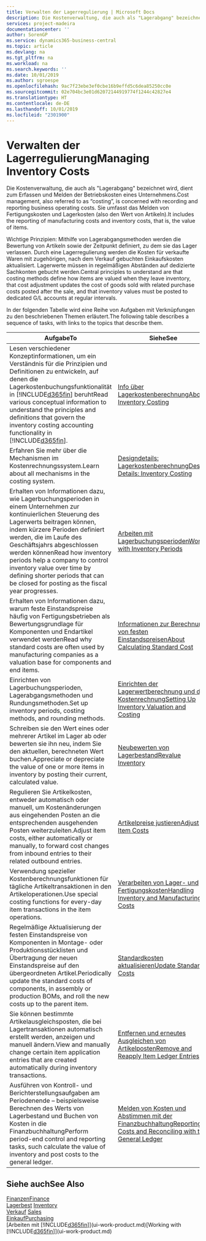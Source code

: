 ```yaml
---
title: Verwalten der Lagerregulierung | Microsoft Docs
description: Die Kostenverwaltung, die auch als "Lagerabgang" bezeichnet wird, dient zum Erfassen und Melden der Betriebskosten eines Unternehmens. Sie umfasst das Melden von Fertigungskosten und Lagerkosten (also den Wert von Artikeln).
services: project-madeira
documentationcenter: ''
author: SorenGP
ms.service: dynamics365-business-central
ms.topic: article
ms.devlang: na
ms.tgt_pltfrm: na
ms.workload: na
ms.search.keywords: ''
ms.date: 10/01/2019
ms.author: sgroespe
ms.openlocfilehash: 9ac7f23ebe3ef0cbe16b9effd5c6dea85250cc0e
ms.sourcegitcommit: 02e704bc3e01d62072144919774f1244c42827e4
ms.translationtype: HT
ms.contentlocale: de-DE
ms.lasthandoff: 10/01/2019
ms.locfileid: "2301900"
---
```

# <a name="managing-inventory-costs"></a><span data-ttu-id="88016-104">Verwalten der Lagerregulierung</span><span class="sxs-lookup"><span data-stu-id="88016-104">Managing Inventory Costs</span></span>
<span data-ttu-id="88016-105">Die Kostenverwaltung, die auch als "Lagerabgang" bezeichnet wird, dient zum Erfassen und Melden der Betriebskosten eines Unternehmens.</span><span class="sxs-lookup"><span data-stu-id="88016-105">Cost management, also referred to as “costing”, is concerned with recording and reporting business operating costs.</span></span> <span data-ttu-id="88016-106">Sie umfasst das Melden von Fertigungskosten und Lagerkosten (also den Wert von Artikeln).</span><span class="sxs-lookup"><span data-stu-id="88016-106">It includes the reporting of manufacturing costs and inventory costs, that is, the value of items.</span></span>   

<span data-ttu-id="88016-107">Wichtige Prinzipien: Mithilfe von Lagerabgangsmethoden werden die Bewertung von Artikeln sowie der Zeitpunkt definiert, zu dem sie das Lager verlassen. Durch eine Lagerregulierung werden die Kosten für verkaufte Waren mit zugehörigen, nach dem Verkauf gebuchten Einkaufskosten aktualisiert. Lagerwerte müssen in regelmäßigen Abständen auf dedizierte Sachkonten gebucht werden.</span><span class="sxs-lookup"><span data-stu-id="88016-107">Central principles to understand are that costing methods define how items are valued when they leave inventory, that cost adjustment updates the cost of goods sold with related purchase costs posted after the sale, and that inventory values must be posted to dedicated G/L accounts at regular intervals.</span></span>

<span data-ttu-id="88016-108">In der folgenden Tabelle wird eine Reihe von Aufgaben mit Verknüpfungen zu den beschriebenen Themen erläutert.</span><span class="sxs-lookup"><span data-stu-id="88016-108">The following table describes a sequence of tasks, with links to the topics that describe them.</span></span>

|<span data-ttu-id="88016-109">**Aufgabe**</span><span class="sxs-lookup"><span data-stu-id="88016-109">**To**</span></span>|<span data-ttu-id="88016-110">**Siehe**</span><span class="sxs-lookup"><span data-stu-id="88016-110">**See**</span></span>|  
|------------|-------------|  
|<span data-ttu-id="88016-111">Lesen verschiedener Konzeptinformationen, um ein Verständnis für die Prinzipien und Definitionen zu entwickeln, auf denen die Lagerkostenbuchungsfunktionalität in [!INCLUDE[d365fin](includes/d365fin_md.md)] beruht</span><span class="sxs-lookup"><span data-stu-id="88016-111">Read various conceptual information to understand the principles and definitions that govern the inventory costing accounting functionality in [!INCLUDE[d365fin](includes/d365fin_md.md)].</span></span>|[<span data-ttu-id="88016-112">Info über Lagerkostenberechnung</span><span class="sxs-lookup"><span data-stu-id="88016-112">About Inventory Costing</span></span>](finance-learn-about-costing.md)|  
|<span data-ttu-id="88016-113">Erfahren Sie mehr über die Mechanismen im Kostenrechnungssystem.</span><span class="sxs-lookup"><span data-stu-id="88016-113">Learn about all mechanisms in the costing system.</span></span>|[<span data-ttu-id="88016-114">Designdetails: Lagerkostenberechnung</span><span class="sxs-lookup"><span data-stu-id="88016-114">Design Details: Inventory Costing</span></span>](design-details-inventory-costing.md)|
|<span data-ttu-id="88016-115">Erhalten von Informationen dazu, wie Lagerbuchungsperioden in einem Unternehmen zur kontinuierlichen Steuerung des Lagerwerts beitragen können, indem kürzere Perioden definiert werden, die im Laufe des Geschäftsjahrs abgeschlossen werden können</span><span class="sxs-lookup"><span data-stu-id="88016-115">Read how inventory periods help a company to control inventory value over time by defining shorter periods that can be closed for posting as the fiscal year progresses.</span></span>|[<span data-ttu-id="88016-116">Arbeiten mit Lagerbuchungsperioden</span><span class="sxs-lookup"><span data-stu-id="88016-116">Work with Inventory Periods</span></span>](finance-how-to-work-with-inventory-periods.md)|
|<span data-ttu-id="88016-117">Erhalten von Informationen dazu, warum feste Einstandspreise häufig von Fertigungsbetrieben als Bewertungsgrundlage für Komponenten und Endartikel verwendet werden</span><span class="sxs-lookup"><span data-stu-id="88016-117">Read why standard costs are often used by manufacturing companies as a valuation base for components and end items.</span></span>|[<span data-ttu-id="88016-118">Informationen zur Berechnung von festen Einstandspreisen</span><span class="sxs-lookup"><span data-stu-id="88016-118">About Calculating Standard Cost</span></span>](finance-about-calculating-standard-cost.md)|
|<span data-ttu-id="88016-119">Einrichten von Lagerbuchungsperioden, Lagerabgangsmethoden und Rundungsmethoden.</span><span class="sxs-lookup"><span data-stu-id="88016-119">Set up inventory periods, costing methods, and rounding methods.</span></span>|[<span data-ttu-id="88016-120">Einrichten der Lagerwertberechnung und der Kostenrechnung</span><span class="sxs-lookup"><span data-stu-id="88016-120">Setting Up Inventory Valuation and Costing</span></span>](finance-set-up-inventory-valuation-and-costing.md)|
|<span data-ttu-id="88016-121">Schreiben sie den Wert eines oder mehrerer Artikel im Lager ab oder bewerten sie ihn neu, indem Sie den aktuellen, berechneten Wert buchen.</span><span class="sxs-lookup"><span data-stu-id="88016-121">Appreciate or depreciate the value of one or more items in inventory by posting their current, calculated value.</span></span>|[<span data-ttu-id="88016-122">Neubewerten von Lagerbestand</span><span class="sxs-lookup"><span data-stu-id="88016-122">Revalue Inventory</span></span>](inventory-how-revalue-inventory.md)|
|<span data-ttu-id="88016-123">Regulieren Sie Artikelkosten, entweder automatisch oder manuell, um Kostenänderungen aus eingehenden Posten an die entsprechenden ausgehenden Posten weiterzuleiten.</span><span class="sxs-lookup"><span data-stu-id="88016-123">Adjust item costs, either automatically or manually, to forward cost changes from inbound entries to their related outbound entries.</span></span>|[<span data-ttu-id="88016-124">Artikelpreise justieren</span><span class="sxs-lookup"><span data-stu-id="88016-124">Adjust Item Costs</span></span>](inventory-how-adjust-item-costs.md)|
|<span data-ttu-id="88016-125">Verwendung spezieller Kostenberechnungsfunktionen für tägliche Artikeltransaktionen in den Artikeloperationen.</span><span class="sxs-lookup"><span data-stu-id="88016-125">Use special costing functions for every-day item transactions in the item operations.</span></span>|[<span data-ttu-id="88016-126">Verarbeiten von Lager- und Fertigungskosten</span><span class="sxs-lookup"><span data-stu-id="88016-126">Handling Inventory and Manufacturing Costs</span></span>](finance-handle-inventory-and-manufacturing-costs.md)|  
|<span data-ttu-id="88016-127">Regelmäßige Aktualisierung der festen Einstandspreise von Komponenten in Montage- oder Produktionsstücklisten und Übertragung der neuen Einstandspreise auf den übergeordneten Artikel.</span><span class="sxs-lookup"><span data-stu-id="88016-127">Periodically update the standard costs of components, in assembly or production BOMs, and roll the new costs up to the parent item.</span></span>|[<span data-ttu-id="88016-128">Standardkosten aktualisieren</span><span class="sxs-lookup"><span data-stu-id="88016-128">Update Standard Costs</span></span>](finance-how-to-update-standard-costs.md)|
|<span data-ttu-id="88016-129">Sie können bestimmte Artikelausgleichsposten, die bei Lagertransaktionen automatisch erstellt werden, anzeigen und manuell ändern.</span><span class="sxs-lookup"><span data-stu-id="88016-129">View and manually change certain item application entries that are created automatically during inventory transactions.</span></span>|[<span data-ttu-id="88016-130">Entfernen und erneutes Ausgleichen von Artikelposten</span><span class="sxs-lookup"><span data-stu-id="88016-130">Remove and Reapply Item Ledger Entries</span></span>](finance-how-to-remove-and-reapply-item-entries.md)|
|<span data-ttu-id="88016-131">Ausführen von Kontroll- und Berichterstellungsaufgaben am Periodenende – beispielsweise Berechnen des Werts von Lagerbestand und Buchen von Kosten in die Finanzbuchhaltung</span><span class="sxs-lookup"><span data-stu-id="88016-131">Perform period-end control and reporting tasks, such calculate the value of inventory and post costs to the general ledger.</span></span>|[<span data-ttu-id="88016-132">Melden von Kosten und Abstimmen mit der Finanzbuchhaltung</span><span class="sxs-lookup"><span data-stu-id="88016-132">Reporting Costs and Reconciling with the General Ledger</span></span>](finance-report-costs-and-reconcile-with-the-general-ledger.md)|

## <a name="see-also"></a><span data-ttu-id="88016-133">Siehe auch</span><span class="sxs-lookup"><span data-stu-id="88016-133">See Also</span></span>  
 [<span data-ttu-id="88016-134">Finanzen</span><span class="sxs-lookup"><span data-stu-id="88016-134">Finance</span></span>](finance.md)  
 <span data-ttu-id="88016-135">[Lagerbest](inventory-manage-inventory.md) </span><span class="sxs-lookup"><span data-stu-id="88016-135">[Inventory](inventory-manage-inventory.md) </span></span>  
 <span data-ttu-id="88016-136">[Verkauf](sales-manage-sales.md) </span><span class="sxs-lookup"><span data-stu-id="88016-136">[Sales](sales-manage-sales.md) </span></span>  
 [<span data-ttu-id="88016-137">Einkauf</span><span class="sxs-lookup"><span data-stu-id="88016-137">Purchasing</span></span>](purchasing-manage-purchasing.md)  
 <span data-ttu-id="88016-138">[Arbeiten mit [!INCLUDE[d365fin](includes/d365fin_md.md)]](ui-work-product.md)</span><span class="sxs-lookup"><span data-stu-id="88016-138">[Working with [!INCLUDE[d365fin](includes/d365fin_md.md)]](ui-work-product.md)</span></span>
